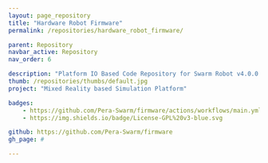 ```yaml
---
layout: page_repository
title: "Hardware Robot Firmware"
permalink: /repositories/hardware_robot_firmware/

parent: Repository
navbar_active: Repository
nav_order: 6

description: "Platform IO Based Code Repository for Swarm Robot v4.0.0 upwards"
thumb: /repositories/thumbs/default.jpg
project: "Mixed Reality based Simulation Platform"

badges:
    - https://github.com/Pera-Swarm/firmware/actions/workflows/main.yml/badge.svg
    - https://img.shields.io/badge/License-GPL%20v3-blue.svg

github: https://github.com/Pera-Swarm/firmware
gh_page: #

---
```

